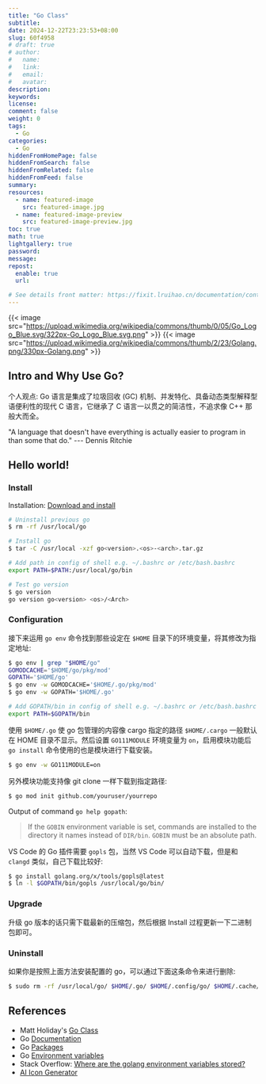 ```yaml
---
title: "Go Class"
subtitle:
date: 2024-12-22T23:23:53+08:00
slug: 60f4958
# draft: true
# author:
#   name:
#   link:
#   email:
#   avatar:
description:
keywords:
license:
comment: false
weight: 0
tags:
  - Go
categories:
  - Go
hiddenFromHomePage: false
hiddenFromSearch: false
hiddenFromRelated: false
hiddenFromFeed: false
summary:
resources:
  - name: featured-image
    src: featured-image.jpg
  - name: featured-image-preview
    src: featured-image-preview.jpg
toc: true
math: true
lightgallery: true
password:
message:
repost:
  enable: true
  url:

# See details front matter: https://fixit.lruihao.cn/documentation/content-management/introduction/#front-matter
---
```


{{< image src="https://upload.wikimedia.org/wikipedia/commons/thumb/0/05/Go_Logo_Blue.svg/322px-Go_Logo_Blue.svg.png" >}}
{{< image src="https://upload.wikimedia.org/wikipedia/commons/thumb/2/23/Golang.png/330px-Golang.png" >}}

<!--more-->

## Intro and Why Use Go?

个人观点: Go 语言是集成了垃圾回收 (GC) 机制、并发特化、具备动态类型解释型语便利性的现代 C 语言，它继承了 C 语言一以贯之的简洁性，不追求像 C++ 那般大而全。

"A language that doesn\'t have everything is actually easier to program in than some that do." --- Dennis Ritchie

## Hello world!

### Install

Installation: [Download and install](https://go.dev/doc/install)

```sh
# Uninstall previous go
$ rm -rf /usr/local/go

# Install go
$ tar -C /usr/local -xzf go<version>.<os>-<arch>.tar.gz

# Add path in config of shell e.g. ~/.bashrc or /etc/bash.bashrc
export PATH=$PATH:/usr/local/go/bin

# Test go version
$ go version
go version go<version> <os>/<Arch>
```

### Configuration

接下来运用 `go env` 命令找到那些设定在 `$HOME` 目录下的环境变量，将其修改为指定地址:

```sh
$ go env | grep "$HOME/go"
GOMODCACHE='$HOME/go/pkg/mod'
GOPATH='$HOME/go'
$ go env -w GOMODCACHE='$HOME/.go/pkg/mod'
$ go env -w GOPATH='$HOME/.go'

# Add GOPATH/bin in config of shell e.g. ~/.bashrc or /etc/bash.bashrc
export PATH=$GOPATH/bin
```

使用 `$HOME/.go` 使 go 包管理的内容像 cargo 指定的路径 `$HOME/.cargo` 一般默认在 HOME 目录不显示。然后设置 `GO111MODULE` 环境变量为 `on`，启用模块功能后 `go install` 命令使用的也是模块进行下载安装。

```sh
$ go env -w GO111MODULE=on
```

另外模块功能支持像 git clone 一样下载到指定路径:

```sh
$ go mod init github.com/youruser/yourrepo
```

Output of command `go help gopath`:

> If the `GOBIN` environment variable is set, commands are installed to the directory it names instead of `DIR/bin`. `GOBIN` must be an absolute path.

VS Code 的 Go 插件需要 `gopls` 包，当然 VS Code 可以自动下载，但是和 `clangd` 类似，自己下载比较好:

```sh
$ go install golang.org/x/tools/gopls@latest
$ ln -l $GOPATH/bin/gopls /usr/local/go/bin/
```

### Upgrade

升级 go 版本的话只需下载最新的压缩包，然后根据 Install 过程更新一下二进制包即可。

### Uninstall

如果你是按照上面方法安装配置的 go，可以通过下面这条命令来进行删除:

```sh
$ sudo rm -rf /usr/local/go/ $HOME/.go/ $HOME/.config/go/ $HOME/.cache/go-build
```

## References

- Matt Holiday\'s [Go Class](https://www.youtube.com/playlist?list=PLoILbKo9rG3skRCj37Kn5Zj803hhiuRK6)
- Go [Documentation](https://go.dev/doc/)
- Go [Packages](https://pkg.go.dev/)
- Go [Environment variables](https://pkg.go.dev/cmd/go#hdr-Environment_variables)
- Stack Overflow: [Where are the golang environment variables stored?](https://stackoverflow.com/questions/40825613/where-are-the-golang-environment-variables-stored)
- [AI Icon Generator](https://perchance.org/ai-icon-generator)
